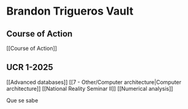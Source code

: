 # Brandon Trigueros Vault

## Course of Action
[[Course of Action]]

## UCR 1-2025
[[Advanced databases]]
[[7 - Other/Computer architecture|Computer architecture]]
[[National Reality Seminar II]]
[[Numerical analysis]]

Que se sabe